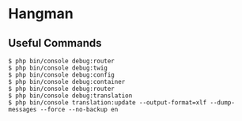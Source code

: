 Hangman
=======

Useful Commands
---------------

    $ php bin/console debug:router
    $ php bin/console debug:twig
    $ php bin/console debug:config
    $ php bin/console debug:container
    $ php bin/console debug:router
    $ php bin/console debug:translation
    $ php bin/console translation:update --output-format=xlf --dump-messages --force --no-backup en
